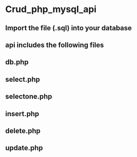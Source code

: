 # Crud_php_mysql_api

## Import the file (.sql) into your database
## api includes the following files
## db.php
## select.php
## selectone.php
## insert.php
## delete.php
## update.php